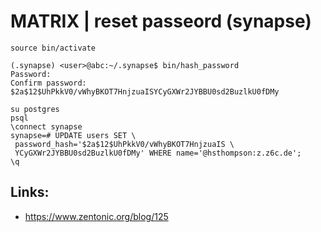 # MATRIX \| reset passeord \(synapse\)

```
source bin/activate

(.synapse) <user>@abc:~/.synapse$ bin/hash_password
Password:
Confirm password:
$2a$12$UhPkkV0/vWhyBKOT7HnjzuaISYCyGXWr2JYBBU0sd2BuzlkU0fDMy

su postgres
psql
\connect synapse
synapse=# UPDATE users SET \
 password_hash='$2a$12$UhPkkV0/vWhyBKOT7HnjzuaIS \
 YCyGXWr2JYBBU0sd2BuzlkU0fDMy' WHERE name='@hsthompson:z.z6c.de';
\q
```



## Links:

* https://www.zentonic.org/blog/125



